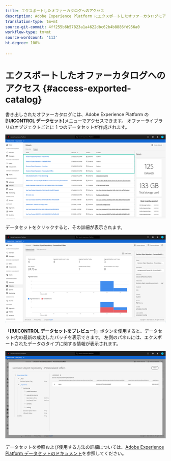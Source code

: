 ```yaml
---
title: エクスポートしたオファーカタログへのアクセス
description: Adobe Experience Platform にエクスポートしたオファーカタログにアクセスする方法を説明します。
translation-type: tm+mt
source-git-commit: 4ff255b6b57823a1a4622dbc62b4b8886fd956a0
workflow-type: tm+mt
source-wordcount: '113'
ht-degree: 100%

---
```


# エクスポートしたオファーカタログへのアクセス {#access-exported-catalog}

書き出しされたオファーカタログには、Adobe Experience Platform の&#x200B;**[!UICONTROL データセット]**&#x200B;メニューでアクセスできます。 オファーライブラリのオブジェクトごとに 1 つのデータセットが作成されます。

![](../assets/datasets-list.png)

データセットをクリックすると、その詳細が表示されます。

![](../assets/dataset-activity.png)

「**[!UICONTROL データセットをプレビュー]**」ボタンを使用すると、データセット内の最新の成功したバッチを表示できます。 左側のパネルには、エクスポートされたデータのタイプに関する情報が表示されます。

![](../assets/dataset-preview.png)

データセットを参照および使用する方法の詳細については、[Adobe Experience Platform データセットのドキュメント](https://experienceleague.adobe.com/docs/experience-platform/catalog/datasets/user-guide.html?lang=ja#getting-started)を参照してください。
